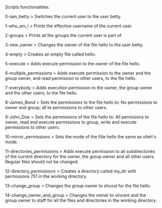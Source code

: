 Scripts functionalities.

0-iam_betty > Switches the current user to the user betty.

1-who_am_i > Prints the effective username of the current user.

2-groups > Prints all the groups the current user is part of.

3-new_owner > Changes the owner of the file hello to the user betty.

4-empty > Creates an empty file called hello.

5-execute > Adds execute permission to the owner of the file hello.

6-multiple_permissions > Adds execute permission to the owner and the group owner, and read permission to other users, to the 
                         file hello.

7-everybody > Adds execution permission to the owner, the group owner and the other users, to the file hello.

8-James_Bond > Sets the permissions to the file hello to: No permissions to owner and group; all te permissions to other users.

9-John_Doe > Sets the permissions of the file hello to: All permisions to owner, read and execute permissions to group, write and 
	     execute permissions to other users.

10-mirror_permissions > Sets the mode of the fille hello the same as olleh's mode.

11-directories_permissions >  Adds execute permission to all subdirectories of the current directory for the owner, the group owner 
	       	              and all other users. Regular files should not be changed.

12-directory_permissions > Creates a directory called my_dir with permissions 751 in the working directory.

13-change_group > Changes the group owner to shcool for the file hello.

14-change_owner_and_group > Changes the owner to vincent and the group owner to staff for all the files and directories in the 
		  	    working directory.
